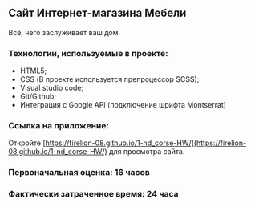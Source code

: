 ## Сайт Интернет-магазина Мебели
Всё, чего заслуживает ваш дом.

### Технологии, используемые в проекте:
- HTML5;
- CSS (В проекте используется препроцессор SCSS);
- Visual studio code;
- Git/Github;
- Интеграция с Google API (подключение шрифта Montserrat)

### Ссылка на приложение:
Откройте [https://firelion-08.github.io/1-nd_corse-HW/](https://firelion-08.github.io/1-nd_corse-HW/) для просмотра сайта.

### Первоначальная оценка: 16 часов
### Фактически затраченное время: 24 часа
